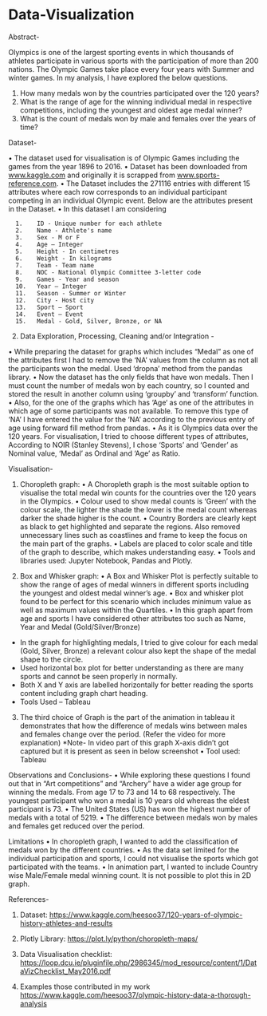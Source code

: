 # Data-Visualization

Abstract-

Olympics is one of the largest sporting events in which thousands of athletes participate in various sports with the participation of more than 200 nations. The Olympic Games take place every four years with Summer and winter games. In my analysis, I have explored the below questions.
1. How many medals won by the countries participated over the 120 years?	
2. What is the range of age for the winning individual medal in respective competitions, including the youngest and oldest age medal winner?	
3. What is the count of medals won by male and females over the years of time? 

Dataset-

•	The dataset used for visualisation is of Olympic Games including the games from the year 1896 to 2016. 
•	Dataset has been downloaded from www.kaggle.com and originally it is scrapped from www.sports-reference.com.
•	The Dataset includes the 271116 entries with different 15 attributes where each row corresponds to an individual participant competing in an individual Olympic event. Below are the attributes present in the Dataset.
•	In this dataset I am considering 	

      1.	ID - Unique number for each athlete
      2.	Name - Athlete's name
      3.	Sex - M or F
      4.	Age – Integer
      5.	Height - In centimetres
      6.	Weight - In kilograms
      7.	Team - Team name
      8.	NOC - National Olympic Committee 3-letter code
      9.	Games - Year and season
      10.	Year – Integer
      11.	Season - Summer or Winter
      12.	City - Host city
      13.	Sport – Sport
      14.	Event – Event
      15.	Medal - Gold, Silver, Bronze, or NA

2. Data Exploration, Processing, Cleaning and/or Integration - 

•	While preparing the dataset for graphs which includes “Medal” as one of the attributes first I had to remove the ‘NA’ values from the column as not all the participants won the medal.  Used ‘dropna’ method from the pandas library. 
•	Now the dataset has the only fields that have won medals. Then I must count the number of medals won by each country, so I counted and stored the result in another column using ‘groupby’ and ‘transform’ function.
•	Also, for the one of the graphs which has ‘Age‘ as one of the attributes in which age of some participants was not available. To remove this type of ‘NA’ I have entered the value for the ‘NA’ according to the previous entry of age using forward fill method from pandas.
•	As it is Olympics data over the 120 years. For visualisation, I tried to choose different types of attributes, According to NOIR (Stanley Stevens), I chose ‘Sports’ and ‘Gender’ as Nominal value, ‘Medal’ as Ordinal and ‘Age’ as Ratio.
 
Visualisation-
1.  Choropleth graph: 
•	A Choropleth graph is the most suitable option to visualise the total medal win counts for the countries over the 120 years in the Olympics. 
• Colour used to show medal counts is ‘Green’ with the colour scale, the lighter the shade the lower is the medal count whereas darker the shade higher is the count.
•	Country Borders are clearly kept as black to get highlighted and separate the regions. Also removed unnecessary lines such as coastlines and frame to keep the focus on the main part of the graphs.
•	Labels are placed to color scale and title of the graph to describe, which makes understanding easy.
•	Tools and libraries used: Jupyter Notebook, Pandas and Plotly.


2. Box and Whisker graph: 
•	A Box and Whisker Plot is perfectly suitable to show the range of ages of medal winners in different sports including the youngest and oldest medal winner’s age. 
•	Box and whisker plot found to be perfect for this scenario which includes minimum value as well as maximum values within the Quartiles. 
•	In this graph apart from age and sports I have considered other attributes too such as Name, Year and Medal (Gold/Silver/Bronze) 

-	In the graph for highlighting medals, I tried to give colour for each medal (Gold, Silver, Bronze) a relevant colour also kept the shape of the medal shape to the circle.
-	Used horizontal box plot for better understanding as there are many sports and cannot be seen properly in normally.
-	Both X and Y axis are labelled horizontally for better reading the sports content including graph chart heading.
-	Tools Used – Tableau


3.  The third choice of Graph is the part of the animation in tableau it demonstrates that how the difference of medals wins between males and females change over the period. (Refer the video for more explanation)
*Note- In video part of this graph X-axis didn’t got captured but it is present as seen in below screenshot
•	Tool used: Tableau

 

Observations and Conclusions-
•	While exploring these questions I found out that in “Art competitions” and “Archery” have a wider age group for winning the medals. From age 17 to 73 and 14 to 68 respectively. The youngest participant who won a medal is 10 years old whereas the eldest participant is 73. 
•	The United States (US) has won the highest number of medals with a total of 5219. 
•	The difference between medals won by males and females get reduced over the period. 

Limitations
•	In choropleth graph, I wanted to add the classification of medals won by the different countries.
•	As the data set limited for the individual participation and sports, I could not visualise the sports which got participated with the teams.
•	In animation part, I wanted to include Country wise Male/Female medal winning count. It is not possible to plot this in 2D graph.

References-
1.	Dataset: 
https://www.kaggle.com/heesoo37/120-years-of-olympic-history-athletes-and-results

2.	Plotly Library:
https://plot.ly/python/choropleth-maps/

3.	Data Visualisation checklist:
https://loop.dcu.ie/pluginfile.php/2986345/mod_resource/content/1/DataVizChecklist_May2016.pdf

4.	Examples those contributed in my work
https://www.kaggle.com/heesoo37/olympic-history-data-a-thorough-analysis

